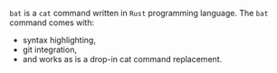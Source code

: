 `bat` is a `cat` command written in `Rust` programming language. The `bat` command comes with:
* syntax highlighting, 
* git integration, 
* and works as is a drop-in cat command replacement.
